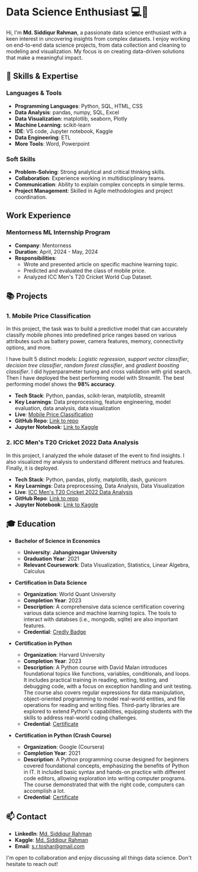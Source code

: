 # Data Science Enthusiast 💻🔬

Hi, I'm __Md. Siddiqur Rahman__, a passionate data science enthusiast with a keen interest in uncovering insights from complex datasets. I enjoy working on end-to-end data science projects, from data collection and cleaning to modeling and visualization. My focus is on creating data-driven solutions that make a meaningful impact.

## 🧠 Skills & Expertise
### Languages & Tools
- **Programming Languages**: Python, SQL, HTML, CSS
- **Data Analysis**: pandas, numpy, SQL, Excel
- **Data Visualization**: matplotlib, seaborn, Plotly
- **Machine Learning**: scikit-learn
- **IDE**: VS code, Jupyter notebook, Kaggle
- **Data Engineering**: ETL
- **More Tools**: Word, Powerpoint
<!--
- **Deep Learning**: CNNs, RNNs, LSTMs
- **Big Data**: Apache Spark, Hadoop, AWS, Google Cloud
-->

### Soft Skills
- **Problem-Solving**: Strong analytical and critical thinking skills.
- **Collaboration**: Experience working in multidisciplinary teams.
- **Communication**: Ability to explain complex concepts in simple terms.
- **Project Management**: Skilled in Agile methodologies and project coordination.

## Work Experience
### Mentorness ML Internship Program
- **Company**: Mentorness
- **Duration**: April, 2024 - May, 2024
- **Responsibilities**:
  - Wrote and presented article on specific machine learning topic.
  - Predicted and evaluated the class of mobile price.
  - Analyzed ICC Men's T20 Cricket World Cup Dataset.


## 📚 Projects
### 1. **Mobile Price Classification**
In this project, the task was to build a predictive model that can accurately classify mobile phones into predefined price ranges based on various attributes such as battery power, camera features, memory, connectivity options, and more.

I have built 5 distinct models: *Logistic regression*, *support vector classifier*, *decision tree classifier*, *random forest classifier*, and *gradient boosting classifier*. I did hyperparameter tuning and cross validation with grid search. Then I have deployed the best performing model with Streamlit. The best performing model shows the __98% accuracy__.

- **Tech Stack**: Python, pandas, scikit-leran, matplotlib, streamlit
- **Key Learnings**: Data preprocessing, feature engineering, model evaluation, data analysis, data visualization
- **Live**: [Mobile Price Classification](https://mobilepriceclassification-w8clyq2btydf4ikyplspq3.streamlit.app/)
- **GitHub Repo**: [Link to repo](https://github.com/Tushar-Siddik/mobile_price_classification)
- **Jupyter Notebook**: [Link to Kaggle](https://www.kaggle.com/code/tusharsiddik/mobile-price-classification)

### 2. **ICC Men's T20 Cricket 2022 Data Analysis**
In this project, I analyzed the whole dataset of the event to find insights. I also visualized my analysis to understand different metrucs and features. Finally, it is deployed.

- **Tech Stack**: Python, pandas, plotly, matplotlib, dash, gunicorn
- **Key Learnings**: Data preprocessing, Data Analysis, Data Visualization
- **Live**: [ICC Men's T20 Cricket 2022 Data Analysis](https://cricket-t20wc2022.onrender.com/)
- **GitHub Repo**: [Link to repo](https://github.com/Tushar-Siddik/cricket_t20wc2022)
- **Jupyter Notebook**: [Link to Kaggle](https://www.kaggle.com/code/tusharsiddik/icc-t20-cwc-2022-super12)

## 🎓 Education
- **Bachelor of Science in Economics**
  - **University**: __Jahangirnagar University__
  - **Graduation Year**: 2021
  - **Relevant Coursework**: Data Visualization, Statistics, Linear Algebra, Calculus

- **Certification in Data Science**
  - **Organization**: World Quant University
  - **Completion Year**: 2023
  - **Description**: A comprehensive data science certification covering various data science and machine learning topics. The tools to interact with databses (i.e., mongodb, sqlite) are also important features.
  - **Credential**: [Credly Badge](https://www.credly.com/badges/0ee6e198-aa93-45a4-acf0-9dbf5a3e8979/public_url)

- **Certification in Python**
  - **Organization**: Harvard University
  - **Completion Year**: 2023
  - **Description**: A Python course with David Malan introduces foundational topics like functions, variables, conditionals, and loops. It includes practical training in reading, writing, testing, and debugging code, with a focus on exception handling and unit testing. The course also covers regular expressions for data manipulation, object-oriented programming to model real-world entities, and file operations for reading and writing files. Third-party libraries are explored to extend Python's capabilities, equipping students with the skills to address real-world coding challenges.
  - **Credential**: [Certificate](https://cs50.harvard.edu/certificates/9f78377f-9d1a-43e1-8f3b-e91e49b2b26f)

- **Certification in Python (Crash Course)**
  - **Organization**: Google (Coursera)
  - **Completion Year**: 2021
  - **Description**: A Python programming course designed for beginners covered foundational concepts, emphasizing the benefits of Python in IT. It included basic syntax and hands-on practice with different code editors, allowing exploration into writing computer programs. The course demonstrated that with the right code, computers can accomplish a lot.
  - **Credential**: [Certificate](https://www.coursera.org/account/accomplishments/certificate/J24BTEMVMCEH)

## 📫 Contact
- **LinkedIn**: [Md. Siddiqur Rahman](https://www.linkedin.com/in/tushar-siddik/)
- **Kaggle**: [Md. Siddiqur Rahman](https://www.kaggle.com/tusharsiddik)
- **Email**: s.r.toshar@gmail.com

I'm open to collaboration and enjoy discussing all things data science. Don't hesitate to reach out!






<!---
Tushar-Siddik/Tushar-Siddik is a ✨ special ✨ repository because its `README.md` (this file) appears on your GitHub profile.
You can click the Preview link to take a look at your changes.
--->
